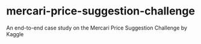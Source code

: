 # mercari-price-suggestion-challenge
An end-to-end case study on the Mercari Price Suggestion Challenge by Kaggle

